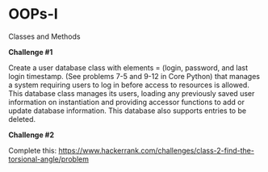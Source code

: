 # OOPs-I
Classes and Methods

**Challenge #1**

Create a user database class with elements = (login, password, and last login timestamp. (See problems 7-5 and 9-12 in Core Python) that manages a system requiring users to log in before access to resources is allowed. This database class manages its users, loading any previously saved user information on instantiation and providing accessor functions to add or update database information. This database also supports entries to be deleted.

**Challenge #2**

Complete this: https://www.hackerrank.com/challenges/class-2-find-the-torsional-angle/problem

